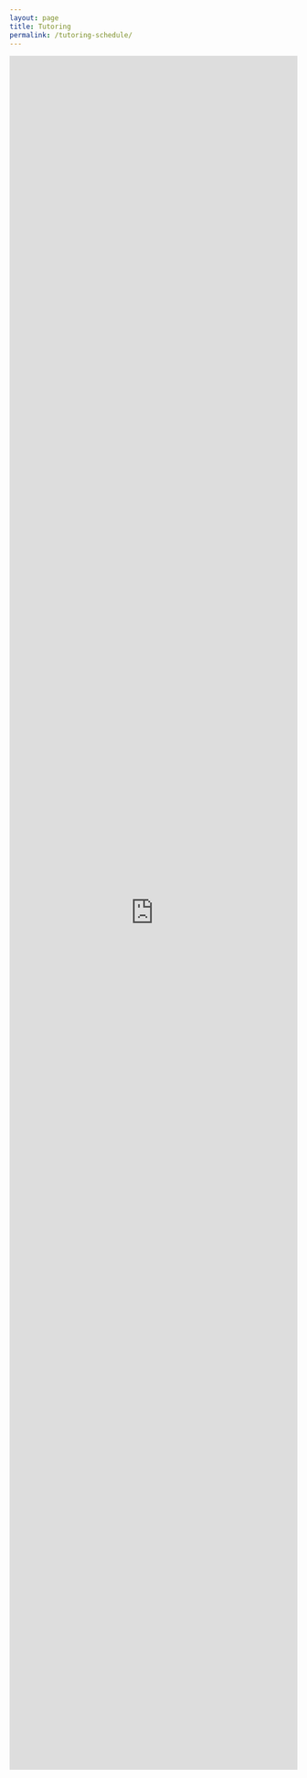 ```yaml
---
layout: page
title: Tutoring
permalink: /tutoring-schedule/
---
```



<style>
.responsive-iframe-container {
position: relative;
/* padding-bottom: 56.25%;
padding-top: 30px; */
/* height: 0; */
/* overflow: hidden; */
}

.responsive-iframe-container iframe,
.vresponsive-iframe-container object,
.vresponsive-iframe-container embed {
position: relative;
top: 0;
left: 0;
width: 100%;
height: 75vh;
}
#content-desktop {display: block;}
#content-mobile {display: none;}

@media screen and (max-width: 500px) {
  #content-desktop {display: none;}
  #content-mobile {display: block;}
}
</style>
<div class="responsive-iframe-container" id="content-desktop">
<iframe src="https://calendar.google.com/calendar/embed?height=800&amp;wkst=1&amp;bgcolor=%23ffffff&amp;ctz=Europe%2FLondon&amp;src=Y3BlaGVudTducm11ZWl2NGZxdTdldTA3ZjBAZ3JvdXAuY2FsZW5kYXIuZ29vZ2xlLmNvbQ&amp;src=OGo0YmZyMDBobThzMHNxOWtjanRkNHByZWNAZ3JvdXAuY2FsZW5kYXIuZ29vZ2xlLmNvbQ&amp;color=%23616161&amp;color=%234285F4&amp;mode=WEEK&amp;hl=en_GB&amp;showPrint=0&amp;showTabs=0&amp;showCalendars=1&amp;title&amp;showTitle=0" style="border-width:0" width="100%" height="800" frameborder="0" scrolling="no"></iframe>
</div>

<div class="responsive-iframe-container" id="content-mobile">
<iframe src="https://calendar.google.com/calendar/embed?height=600&amp;wkst=1&amp;bgcolor=%23ffffff&amp;ctz=Europe%2FLondon&amp;src=Y3BlaGVudTducm11ZWl2NGZxdTdldTA3ZjBAZ3JvdXAuY2FsZW5kYXIuZ29vZ2xlLmNvbQ&amp;src=OGo0YmZyMDBobThzMHNxOWtjanRkNHByZWNAZ3JvdXAuY2FsZW5kYXIuZ29vZ2xlLmNvbQ&amp;color=%23616161&amp;color=%234285F4&amp;mode=AGENDA&amp;showTitle=0&amp;showPrint=0&amp;showNav=1&amp;showTabs=1" style="border:solid 1px #777" width="100%" height="600" frameborder="0" scrolling="no"></iframe>
</div>

